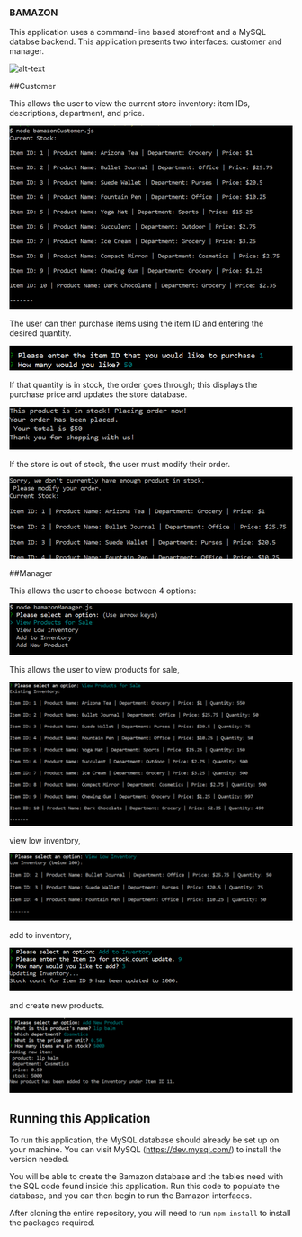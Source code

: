 ### BAMAZON

This application uses a command-line based storefront and a MySQL databse backend. This application presents two interfaces: customer and manager. 

![alt-text](/assets/thisimage)

##Customer

This allows the user to view the current store inventory: item IDs, descriptions, department, and price. 

![Current Inventory](/assets/customer_1.PNG)

The user can then purchase items using the item ID and entering the desired quantity. 

![User Purchase](/assets/customer_2.PNG)

If that quantity is in stock, the order goes through; this displays the purchase price and updates the store database.

![In Stock](/assets/customer_3.PNG)

If the store is out of stock, the user must modify their order. 

![Out of Stock](/assets/customer_4.PNG)

##Manager

This allows the user to choose between 4 options:

![Manager Options](/assets/manager_1.PNG)

This allows the user to view products for sale,  

![Manager Options](/assets/manager_2.PNG)

view low inventory, 

![Manager Options](/assets/manager_3.PNG)

add to inventory, 

![Manager Options](/assets/manager_4.PNG)

and create new products.

![Manager Options](/assets/manager_5.PNG)


## Running this Application

To run this application, the MySQL database should already be set up on your machine. You can visit MySQL (https://dev.mysql.com/) to install the version needed. 

You will be able to create the Bamazon database and the tables need with the SQL code found inside this application. Run this code to populate the database, and you can then begin to run the Bamazon interfaces.

After cloning the entire repository, you will need to run `npm install` to install the packages required. 